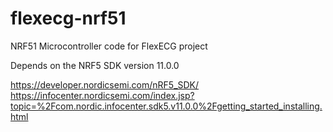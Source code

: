 # flexecg-nrf51
NRF51 Microcontroller code for FlexECG project

Depends on the NRF5 SDK version 11.0.0

https://developer.nordicsemi.com/nRF5_SDK/
https://infocenter.nordicsemi.com/index.jsp?topic=%2Fcom.nordic.infocenter.sdk5.v11.0.0%2Fgetting_started_installing.html
